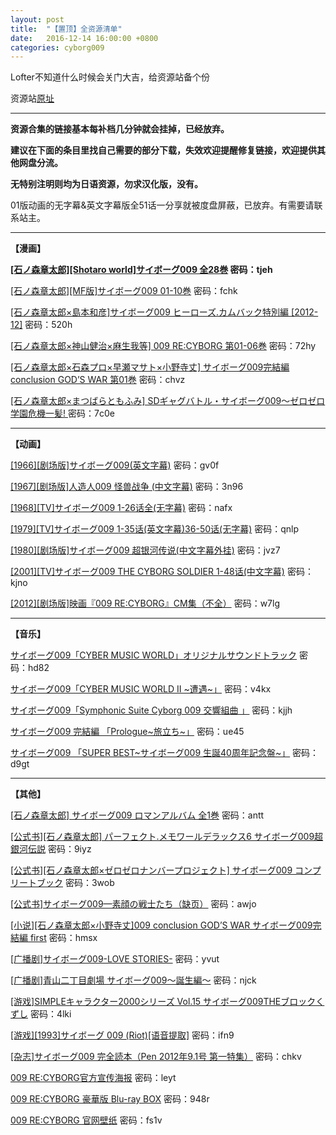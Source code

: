```yaml
---
layout: post
title:  "【置顶】全资源清单"
date:   2016-12-14 16:00:00 +0800
categories: cyborg009
---
```

Lofter不知道什么时候会关门大吉，给资源站备个份

资源站[原址][lofter]

- - - 

**资源合集的链接基本每补档几分钟就会挂掉，已经放弃。**

**建议在下面的条目里找自己需要的部分下载，失效欢迎提醒修复链接，欢迎提供其他网盘分流。**

**无特别注明则均为日语资源，勿求汉化版，没有。**

01版动画的无字幕&英文字幕版全51话一分享就被度盘屏蔽，已放弃。有需要请联系站主。

- - -


**【漫画】**

**[[石ノ森章太郎][Shotaro world]サイボーグ009 全28巻][1-1] 密码：tjeh**

[[石ノ森章太郎][MF版]サイボーグ009 01-10巻][1-2] 密码：fchk

[[石ノ森章太郎×島本和彦]サイボーグ009 ヒーローズ.カムバック特別編 [2012-12]][1-3] 密码：520h

[[石ノ森章太郎×神山健治×麻生我等] 009 RE:CYBORG 第01-06巻][1-4] 密码：72hy

[[石ノ森章太郎×石森プロ×早瀬マサト×小野寺丈] サイボーグ009完結編 conclusion GOD’S WAR 第01巻][1-5] 密码：chvz

[[石ノ森章太郎×まつばらともふみ] SDギャグバトル・サイボーグ009〜ゼロゼロ学園危機一髪! ][1-6] 密码：7c0e

- - -


**【动画】**

[[1966][剧场版]サイボーグ009(英文字幕)][2-1] 密码：gv0f

[[1967][剧场版]人造人009 怪兽战争 (中文字幕)][2-2] 密码：3n96

[[1968][TV]サイボーグ009 1-26话全(无字幕)][2-3] 密码：nafx

[[1979][TV]サイボーグ009 1-35话(英文字幕)36-50话(无字幕)][2-4] 密码：qnlp

[[1980][剧场版]サイボーグ009 超银河传说(中文字幕外挂)][2-5] 密码：jvz7

[[2001][TV]サイボーグ009 THE CYBORG SOLDIER 1-48话(中文字幕)][2-6] 密码：kjno

[[2012][剧场版]映画『009 RE:CYBORG』CM集（不全）][2-7] 密码：w7lg

- - -


**【音乐】**

[サイボーグ009「CYBER MUSIC WORLD」オリジナルサウンドトラック][3-1] 密码：hd82

[サイボーグ009「CYBER MUSIC WORLD II ~遭遇~」][3-2] 密码：v4kx

[サイボーグ009「Symphonic Suite Cyborg 009 交響組曲 」][3-3] 密码：kjjh

[サイボーグ009 完結編 「Prologue~旅立ち~」][3-4] 密码：ue45

[サイボーグ009 「SUPER BEST~サイボーグ009 生誕40周年記念盤~」][3-5] 密码：d9gt

- - -

**【其他】**

[[石ノ森章太郎] サイボーグ009 ロマンアルバム 全1巻][4-1] 密码：antt

[[公式书][石ノ森章太郎] パーフェクト.メモワールデラックス6 サイボーグ009超銀河伝説][4-2] 密码：9iyz

[[公式书][石ノ森章太郎×ゼロゼロナンバープロジェクト] サイボーグ009 コンプリートブック][4-3] 密码：3wob

[[公式书]サイボーグ009—素顔の戦士たち（缺页）][4-4] 密码：awjo

[[小说][石ノ森章太郎×小野寺丈]009 conclusion GOD’S WAR サイボーグ009完結編 first][4-5] 密码：hmsx

[[广播剧]サイボーグ009-LOVE STORIES-][4-6] 密码：yvut

[[广播剧]青山二丁目劇場 サイボーグ009～誕生編～][4-7] 密码：njck

[[游戏]SIMPLEキャラクター2000シリーズ Vol.15 サイボーグ009THEブロックくずし][4-8] 密码：4lki

[[游戏][1993]サイボーグ 009 (Riot)[语音提取]][4-9] 密码：ifn9

[[杂志]サイボーグ009 完全読本（Pen 2012年9.1号 第一特集）][4-10] 密码：chkv

[009 RE:CYBORG官方宣传海报][4-11] 密码：leyt

[009 RE:CYBORG 豪華版 Blu-ray BOX][4-12] 密码：948r

[009 RE:CYBORG 官网壁纸][4-13] 密码：fs1v



[lofter]: http://cybrog009.lofter.com/
[1-1]:http://pan.baidu.com/s/1bnElBkF
[1-2]:http://pan.baidu.com/s/1pJHkWmZ
[1-3]:http://pan.baidu.com/s/1jGxIpCE
[1-4]:http://pan.baidu.com/s/1c0Df4A0
[1-5]:http://pan.baidu.com/s/1eQqyR0e
[1-6]:http://pan.baidu.com/s/1mgKqKxq

[2-1]:http://pan.baidu.com/s/1jG8A1yY
[2-2]:http://pan.baidu.com/s/1eQ3Z0CM
[2-3]:http://pan.baidu.com/s/1qWmGKR6
[2-4]:http://pan.baidu.com/s/1sjKDLfB
[2-5]:http://pan.baidu.com/s/1bncrQRP
[2-6]:http://pan.baidu.com/s/1o6wUiNo
[2-7]:http://pan.baidu.com/s/1hqglyUo

[3-1]:http://pan.baidu.com/s/1eQmvGwM
[3-2]:http://pan.baidu.com/s/1qWx6aSG
[3-3]:http://pan.baidu.com/s/1qW7F0FM
[3-4]:http://pan.baidu.com/s/1c0xU53q
[3-5]:http://pan.baidu.com/s/1nt7LAdj

[4-1]:http://pan.baidu.com/s/1kTKaVmn
[4-2]:http://pan.baidu.com/s/1hqCF40k
[4-3]:http://pan.baidu.com/s/1i3tG7pN
[4-4]:http://pan.baidu.com/s/1i37osTn
[4-5]:http://pan.baidu.com/s/1o6FRbVO
[4-6]:http://pan.baidu.com/s/1mgwsxja
[4-7]:http://pan.baidu.com/s/1c0fp8ru
[4-8]:http://pan.baidu.com/s/1dDdBGHz
[4-9]:http://pan.baidu.com/s/1sjocAKX

[4-10]:http://pan.baidu.com/s/1tUPZo
[4-11]:http://pan.baidu.com/s/1pJNWA63
[4-12]:http://pan.baidu.com/s/1jG5jNpW
[4-13]:http://pan.baidu.com/s/1i389Iux

